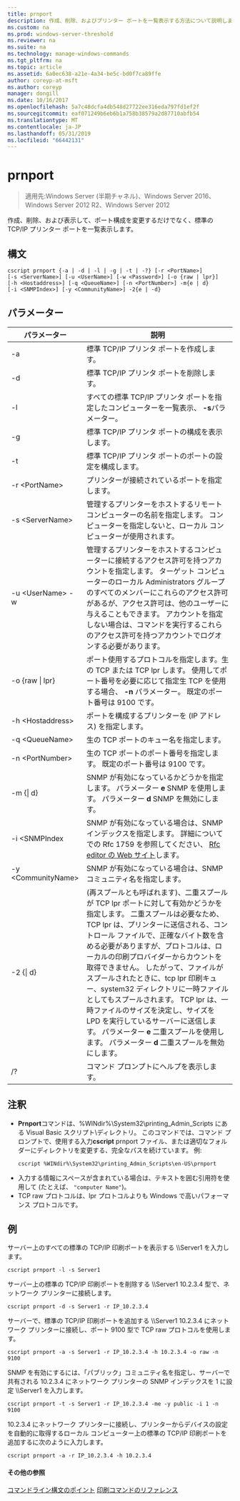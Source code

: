 ```yaml
---
title: prnport
description: 作成、削除、およびプリンター ポートを一覧表示する方法について説明します。
ms.custom: na
ms.prod: windows-server-threshold
ms.reviewer: na
ms.suite: na
ms.technology: manage-windows-commands
ms.tgt_pltfrm: na
ms.topic: article
ms.assetid: 6a0ec638-a21e-4a34-be5c-bd0f7ca89ffe
author: coreyp-at-msft
ms.author: coreyp
manager: dongill
ms.date: 10/16/2017
ms.openlocfilehash: 5a7c48dcfa4db548d27722ee316eda797fd1ef2f
ms.sourcegitcommit: eaf071249b6eb6b1a758b38579a2d87710abfb54
ms.translationtype: MT
ms.contentlocale: ja-JP
ms.lasthandoff: 05/31/2019
ms.locfileid: "66442131"
---
```

# <a name="prnport"></a>prnport

>適用先:Windows Server (半期チャネル)、Windows Server 2016、Windows Server 2012 R2、Windows Server 2012

作成、削除、および表示して、ポート構成を変更するだけでなく、標準の TCP/IP プリンター ポートを一覧表示します。

## <a name="syntax"></a>構文
```
cscript prnport {-a | -d | -l | -g | -t | -?} [-r <PortName>] 
[-s <ServerName>] [-u <UserName>] [-w <Password>] [-o {raw | lpr}] 
[-h <Hostaddress>] [-q <QueueName>] [-n <PortNumber>] -m{e | d} 
[-i <SNMPIndex>] [-y <CommunityName>] -2{e | -d}
```

## <a name="parameters"></a>パラメーター

|          パラメーター           |                                                                                                                                                                                                                                                                                                     説明                                                                                                                                                                                                                                                                                                      |
|------------------------------|----------------------------------------------------------------------------------------------------------------------------------------------------------------------------------------------------------------------------------------------------------------------------------------------------------------------------------------------------------------------------------------------------------------------------------------------------------------------------------------------------------------------------------------------------------------------------------------------------------------------|
|              -a              |                                                                                                                                                                                                                                                                                       標準 TCP/IP プリンタ ポートを作成します。                                                                                                                                                                                                                                                                                        |
|              -d              |                                                                                                                                                                                                                                                                                       標準 TCP/IP プリンタ ポートを削除します。                                                                                                                                                                                                                                                                                        |
|              -l              |                                                                                                                                                                                                                                                             すべての標準 TCP/IP プリンタ ポートを指定したコンピューターを一覧表示、 **-s**パラメーター。                                                                                                                                                                                                                                                             |
|              -g              |                                                                                                                                                                                                                                                                            標準 TCP/IP プリンタ ポートの構成を表示します。                                                                                                                                                                                                                                                                             |
|              -t              |                                                                                                                                                                                                                                                                           標準 TCP/IP プリンタ ポートのポートの設定を構成します。                                                                                                                                                                                                                                                                           |
|        -r \<PortName>        |                                                                                                                                                                                                                                                                                プリンターが接続されているポートを指定します。                                                                                                                                                                                                                                                                                 |
|       -s \<ServerName>       |                                                                                                                                                                                                                               管理するプリンターをホストするリモート コンピューターの名前を指定します。 コンピューターを指定しないと、ローカル コンピューターが使用されます。                                                                                                                                                                                                                                |
| -u \<UserName> -w <Password> |                                                                                                              管理するプリンターをホストするコンピューターに接続するアクセス許可を持つアカウントを指定します。 ターゲット コンピューターのローカル Administrators グループのすべてのメンバーにこれらのアクセス許可があるが、アクセス許可は、他のユーザーに与えることもできます。 アカウントを指定しない場合は、コマンドを実行するこれらのアクセス許可を持つアカウントでログオンする必要があります。                                                                                                               |
|     -o {raw &#124; lpr}      |                                                                                                                                                                                                              ポート使用するプロトコルを指定します。生の TCP または TCP lpr します。 使用してポート番号を必要に応じて指定生 TCP を使用する場合、 **-n** パラメーター。 既定のポート番号は 9100 です。                                                                                                                                                                                                              |
|      -h \<Hostaddress>       |                                                                                                                                                                                                                                                                   ポートを構成するプリンターを (IP アドレス) を指定します。                                                                                                                                                                                                                                                                    |
|       -q \<QueueName>        |                                                                                                                                                                                                                                                                                     生の TCP ポートのキュー名を指定します。                                                                                                                                                                                                                                                                                     |
|       -n \<PortNumber>       |                                                                                                                                                                                                                                                                    生の TCP ポートのポート番号を指定します。 既定のポート番号は 9100 です。                                                                                                                                                                                                                                                                    |
|        -m {&#124; d}        |                                                                                                                                                                                                                                                       SNMP が有効になっているかどうかを指定します。 パラメーター **e** SNMP を使用します。 パラメーター **d** SNMP を無効にします。                                                                                                                                                                                                                                                        |
|        -i \<SNMPIndex        |                                                                                                                                                                                                                             SNMP が有効になっている場合は、SNMP インデックスを指定します。 詳細についてでの Rfc 1759 を参照してください、 [Rfc editor の Web サイト](https://go.microsoft.com/fwlink/?LinkId=569)します。                                                                                                                                                                                                                              |
|     -y \<CommunityName>      |                                                                                                                                                                                                                                                                                SNMP が有効になっている場合は、SNMP コミュニティ名を指定します。                                                                                                                                                                                                                                                                                |
|       -2 {&#124; d}        | (再スプールとも呼ばれます)、二重スプールが TCP lpr ポートに対して有効かどうかを指定します。 二重スプールは必要なため、TCP lpr は、プリンターに送信される、コントロール ファイルで、正確なバイト数を含める必要がありますが、プロトコルは、ローカルの印刷プロバイダーからカウントを取得できません。 したがって、ファイルがスプールされたときに、tcp lpr 印刷キュー、system32 ディレクトリに一時ファイルとしてもスプールされます。 TCP lpr は、一時ファイルのサイズを決定し、サイズを LPD を実行しているサーバーに送信します。 パラメーター **e** 二重スプールを使用します。 パラメーター **d** 二重スプールを無効にします。 |
|              /?              |                                                                                                                                                                                                                                                                                         コマンド プロンプトにヘルプを表示します。                                                                                                                                                                                                                                                                                         |

## <a name="remarks"></a>注釈
-   **Prnport**コマンドは、%WINdir%\System32\printing_Admin_Scripts にある Visual Basic スクリプト\\<language>ディレクトリ。 このコマンドでは、コマンド プロンプトで、使用する入力**cscript** prnport ファイル、または適切なフォルダーにディレクトリを変更する、完全なパスを続けています。 例:
    ```
    cscript %WINdir%\System32\printing_Admin_Scripts\en-US\prnport
    ```
-   入力する情報にスペースが含まれている場合は、テキストを囲む引用符を使用して (たとえば、 `"computer Name"`)。
-   TCP raw プロトコルは、lpr プロトコルよりも Windows で高いパフォーマンス プロトコルです。

## <a name="BKMK_examples"></a>例
サーバー上のすべての標準の TCP/IP 印刷ポートを表示する \\\Server1 を入力します。
```
cscript prnport -l -s Server1
```
サーバー上の標準の TCP/IP 印刷ポートを削除する \\\Server1 10.2.3.4 型で、ネットワーク プリンターに接続します。
```
cscript prnport -d -s Server1 -r IP_10.2.3.4
```
サーバーで、標準の TCP/IP 印刷ポートを追加する \\\Server1 10.2.3.4 にネットワーク プリンターに接続し、ポート 9100 型で TCP raw プロトコルを使用します。
```
cscript prnport -a -s Server1 -r IP_10.2.3.4 -h 10.2.3.4 -o raw -n 9100
```
SNMP を有効にするには、「パブリック」コミュニティ名を指定し、サーバーで共有される 10.2.3.4 にネットワーク プリンターの SNMP インデックスを 1 に設定 \\\Server1 を入力します。
```
cscript prnport -t -s Server1 -r IP_10.2.3.4 -me -y public -i 1 -n 9100
```
10.2.3.4 にネットワーク プリンターに接続し、プリンターからデバイスの設定を自動的に取得するローカル コンピューター上の標準の TCP/IP 印刷ポートを追加するに次のように入力します。
```
cscript prnport -a -r IP_10.2.3.4 -h 10.2.3.4
```

#### <a name="additional-references"></a>その他の参照
[コマンドライン構文のポイント](command-line-syntax-key.md)
[印刷コマンドのリファレンス](print-command-reference.md)
